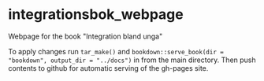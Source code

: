 # integrationsbok_webpage
Webpage for the book "Integration bland unga"

To apply changes run `tar_make()` and `bookdown::serve_book(dir = "bookdown", output_dir = "../docs")` in from the main directory. Then push contents to github for automatic serving of the gh-pages site.